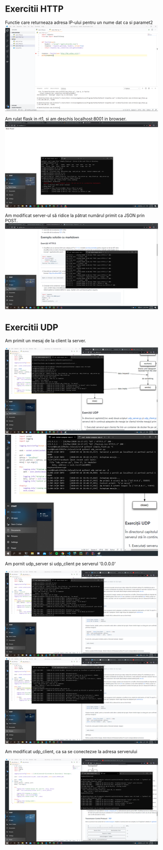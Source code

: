 # Exercitii HTTP

Functie care returneaza adresa IP-ului pentru un nume dat ca si paramet2
![](https://github.com/crstern/tema2/blob/master/http/http_ex1.png)

Am rulat flask in rt1, si am deschis localhost:8001 in browser.
![](https://github.com/crstern/tema2/blob/master/http/http2.png)

Am modificat server-ul să ridice la pătrat numărul primit ca JSON prin POST.
![](https://github.com/crstern/tema2/blob/master/http/http3.png)

# Exercitii UDP

Am primit un mesaj de la client la server.

<img src="https://github.com/crstern/tema2/blob/master/udp/udp1-1.png">
<img src="https://github.com/crstern/tema2/blob/master/udp/udp1-2.png">

Am pornit udp_server si udp_client pe serverul '0.0.0.0'

![](https://github.com/crstern/tema2/blob/master/udp/udp2-1.png)
![](https://github.com/crstern/tema2/blob/master/udp/udp2-2.png)

Am modificat udp_client, ca sa se conectezxe la adresa serverului

![](https://github.com/crstern/tema2/blob/master/udp/udp4-5.png)
